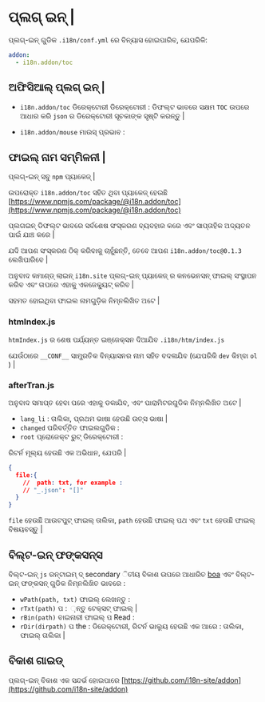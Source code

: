 # ପ୍ଲଗ୍ ଇନ୍ |

ପ୍ଲଗ୍-ଇନ୍ ଗୁଡିକ `.i18n/conf.yml` ରେ ବିନ୍ୟାସ ହୋଇପାରିବ, ଯେପରିକି:

```yml
addon:
  - i18n.addon/toc
```

## ଅଫିସିଆଲ୍ ପ୍ଲଗ୍ ଇନ୍ |

* `i18n.addon/toc` ଡିରେକ୍ଟୋରୀ ଡିରେକ୍ଟୋରୀ :
  ଡିଫଲ୍ଟ ଭାବରେ ସକ୍ଷମ `TOC` ଉପରେ ଆଧାର କରି `json` ର ଡିରେକ୍ଟୋରୀ ସୂଚକାଙ୍କ ସୃଷ୍ଟି କରନ୍ତୁ |

* `i18n.addon/mouse` ମାଉସ୍ ପ୍ରଭାବ :

## ଫାଇଲ୍ ନାମ ସମ୍ମିଳନୀ |

ପ୍ଲଗ୍-ଇନ୍ ସବୁ `npm` ପ୍ୟାକେଜ୍ |

ଉପରୋକ୍ତ `i18n.addon/toc` ସହିତ ଥିବା ପ୍ୟାକେଜ୍ ହେଉଛି [https://www.npmjs.com/package/@i18n.addon/toc](https://www.npmjs.com/package/@i18n.addon/toc)

ପ୍ଲଗଇନ୍ ଡିଫଲ୍ଟ ଭାବରେ ସର୍ବଶେଷ ସଂସ୍କରଣ ବ୍ୟବହାର କରେ ଏବଂ ସାପ୍ତାହିକ ଅଦ୍ୟତନ ପାଇଁ ଯାଞ୍ଚ କରେ |

ଯଦି ଆପଣ ସଂସ୍କରଣ ଠିକ୍ କରିବାକୁ ଚାହୁଁଛନ୍ତି, ତେବେ ଆପଣ `i18n.addon/toc@0.1.3` ଲେଖିପାରିବେ |

ଅନୁବାଦ କମାଣ୍ଡ୍ ଲାଇନ୍ `i18n.site` ପ୍ଲଗ୍-ଇନ୍ ପ୍ୟାକେଜ୍ ର କନଭେନସନ୍ ଫାଇଲ୍ ସଂସ୍ଥାପନ କରିବ ଏବଂ ତାପରେ ଏହାକୁ ଏକଜେକ୍ୟୁଟ୍ କରିବ |

ସହମତ ହୋଇଥିବା ଫାଇଲ ନାମଗୁଡ଼ିକ ନିମ୍ନଲିଖିତ ଅଟେ |

### htmIndex.js

`htmIndex.js` ର ଶେଷ ପର୍ଯ୍ୟନ୍ତ ଇଞ୍ଜେକ୍ସନ ଦିଆଯିବ `.i18n/htm/index.js`

ଯେଉଁଠାରେ `__CONF__` ସାମ୍ପ୍ରତିକ ବିନ୍ୟାସନର ନାମ ସହିତ ବଦଳାଯିବ (ଯେପରିକି `dev` କିମ୍ବା `ol` ) |

### afterTran.js

ଅନୁବାଦ ସମାପ୍ତ ହେବା ପରେ ଏହାକୁ ଡକାଯିବ, ଏବଂ ପାରାମିଟରଗୁଡିକ ନିମ୍ନଲିଖିତ ଅଟେ |

* `lang_li` : ତାଲିକା, ପ୍ରଥମ ଭାଷା ହେଉଛି ଉତ୍ସ ଭାଷା |
* `changed` ପରିବର୍ତ୍ତିତ ଫାଇଲଗୁଡିକ :
* `root` ପ୍ରୋଜେକ୍ଟ ରୁଟ୍ ଡିରେକ୍ଟୋରୀ :

ରିଟର୍ନ ମୂଲ୍ୟ ହେଉଛି ଏକ ଅଭିଧାନ, ଯେପରି |

```json
{
  file:{
    //  path: txt, for example :
    // "_.json": "[]"
  }
}
```

`file` ହେଉଛି ଆଉଟପୁଟ୍ ଫାଇଲ୍ ତାଲିକା, `path` ହେଉଛି ଫାଇଲ୍ ପଥ ଏବଂ `txt` ହେଉଛି ଫାଇଲ୍ ବିଷୟବସ୍ତୁ |

## ବିଲ୍ଟ-ଇନ୍ ଫଙ୍କସନ୍ସ

ବିଲ୍ଟ-ଇନ୍ `js` ରନ୍ଟାଇମ୍ ଦ୍ secondary ିତୀୟ ବିକାଶ ଉପରେ ଆଧାରିତ [boa](https://github.com/boa-dev/boa) ଏବଂ ବିଲ୍ଟ-ଇନ୍ ଫଙ୍କସନ୍ ଗୁଡିକ ନିମ୍ନଲିଖିତ ଭାବରେ :

* `wPath(path, txt)` ଫାଇଲ୍ ଲେଖନ୍ତୁ :
* `rTxt(path)` ପ : ଼ନ୍ତୁ ଟେକ୍ସଟ୍ ଫାଇଲ୍ |
* `rBin(path)` ବାଇନାରୀ ଫାଇଲ୍ ପ Read :
* `rDir(dirpath)` ପ the : ଡିରେକ୍ଟୋରୀ, ରିଟର୍ନ ଭାଲ୍ୟୁ ହେଉଛି ଏକ ଆରେ : ତାଲିକା, ଫାଇଲ୍ ତାଲିକା |

## ବିକାଶ ଗାଇଡ୍

ପ୍ଲଗ୍-ଇନ୍ ବିକାଶ ଏକ ସନ୍ଦର୍ଭ ହୋଇପାରେ [https://github.com/i18n-site/addon](https://github.com/i18n-site/addon)